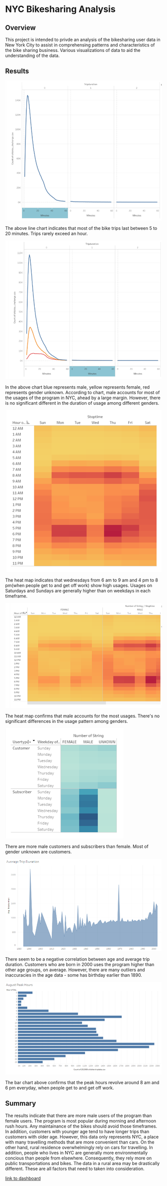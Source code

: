 # NYC Bikesharing Analysis
## Overview
This project is intended to privde an analysis of the bikesharing user data in New York City to assist in comprehensing patterns and characteristics of the bike sharing business. Various visualizations of data to aid the understanding of the data.

## Results
![alt text](https://github.com/tixie0124/bikesharing/blob/main/image/checkout_time_for_customers.PNG)

The above line chart indicates that most of the bike trips last between 5 to 20 minutes. Trips rarely exceed an hour.


![alt text](https://github.com/tixie0124/bikesharing/blob/main/image/check_out_times_by_gender.PNG)

In the above chart blue represents male, yellow represents female, red represents gender unknown. According to chart, male accounts for most of the usages of the program in NYC, ahead by a large margin. However, there is no significant different in the duration of usage among different genders.


![alt text](https://github.com/tixie0124/bikesharing/blob/main/image/heat_map.PNG)

The heat map indicates that wednesdays from 6 am to 9 am and 4 pm to 8 pm(when people get to and get off work) show high usages. Usages on Saturdays and Sundays are generally higher than on weekdays in each timeframe. 


![alt text](https://github.com/tixie0124/bikesharing/blob/main/image/heat_map_by_gender.PNG)

The heat map confirms that male accounts for the most usages. There's no significant differences in the usage pattern among genders.


![alt text](https://github.com/tixie0124/bikesharing/blob/main/image/trips_by_gender.PNG)

There are more male customers and subscribers than female. Most of gender unknown are customers.


![alt text](https://github.com/tixie0124/bikesharing/blob/main/image/average_trip_duration.PNG)

There seem to be a negative correlation between age and average trip duration. Customers who are born in 2000 uses the program higher than other age groups, on average. However, there are many outliers and inaccuracies in the age data - some has birthday earlier than 1890.

![alt text](https://github.com/tixie0124/bikesharing/blob/main/image/august_peak_hours.PNG)

The bar chart above confirms that the peak hours revolve around 8 am and 6 pm everyday, when people get to and get off work.

## Summary
The results indicate that there are more male users of the program than female users. The program is most popular during morning and afternoon rush hours. Any maintainance of the bikes should avoid those timeframes. In addition, customers with younger age tend to have longer trips than customers with older age. However, this data only represents NYC, a place with many travelling methods that are more convenient than cars. On the other hand, rural residence overwhelmingly rely on cars for travelling. In addition, people who lives in NYC are generally more environmentally concious than people from elsewhere. Consequently, they rely more on public transportations and bikes. The data in a rural area may be drastically different. These are all factors that need to taken into consideration.  



[link to dashboard](https://public.tableau.com/profile/tianshi.xie#!/vizhome/Module_14_Challenge_16155989416200/Story1)
